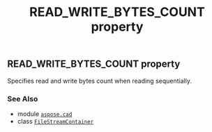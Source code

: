 ﻿---
title: READ_WRITE_BYTES_COUNT property
second_title: Aspose.CAD for Python via .NET API References
description: 
type: docs
weight: 150
url: /python-net/aspose.cad/filestreamcontainer/read_write_bytes_count/
is_root: false
---

## READ_WRITE_BYTES_COUNT property


Specifies read and write bytes count when reading sequentially.

### See Also
* module [`aspose.cad`](../../)
* class [`FileStreamContainer`](/cad/python-net/aspose.cad/filestreamcontainer)
